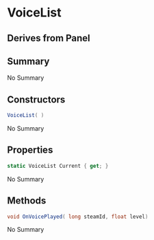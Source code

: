 # VoiceList

## Derives from Panel

## Summary

No Summary
## Constructors

```c#
VoiceList( ) 
```
No Summary
## Properties

```c#
static VoiceList Current { get; } 
```
No Summary
## Methods

```c#
void OnVoicePlayed( long steamId, float level) 
```
No Summary
